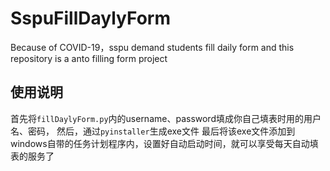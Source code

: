 # SspuFillDaylyForm
Because of COVID-19，sspu demand students fill daily form and this repository is a anto filling form project
## 使用说明
首先将`fillDaylyForm.py`内的username、password填成你自己填表时用的用户名、密码，
然后，通过`pyinstaller`生成exe文件
最后将该exe文件添加到windows自带的任务计划程序内，设置好自动启动时间，就可以享受每天自动填表的服务了

